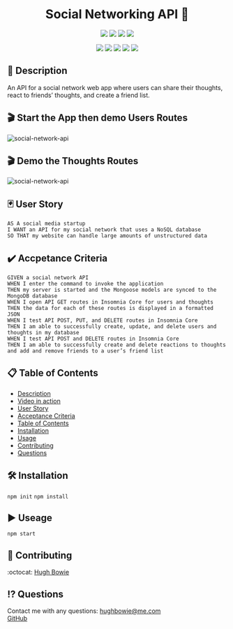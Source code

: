 <h1 align="center"> Social Networking API 🚀</h1>

<p align="center">
    <img src="https://img.shields.io/github/repo-size/hugh-bowie/social-network-api" />
    <img src="https://img.shields.io/github/languages/top/hugh-bowie/social-network-api"  />
    <img src="https://img.shields.io/github/issues/hugh-bowie/social-network-api" />
    <img src="https://img.shields.io/github/last-commit/hugh-bowie/social-network-api" >
</p>
<p align="center">
    <img src="https://img.shields.io/badge/javascript-yellow" />
    <img src="https://img.shields.io/badge/express-orange" />
    <img src="https://img.shields.io/badge/MongoDB-blue"  />
    <img src="https://img.shields.io/badge/mongoose-red"  />
    <img src="https://img.shields.io/badge/moment-blue"  />
</p>

## 📓 Description

An API for a social network web app where users can share their thoughts, react to friends’ thoughts, and create a friend list.

## 🎬 Start the App then demo Users Routes

![social-network-api](./assets/users-2.gif)

## 🎬 Demo the Thoughts Routes

![social-network-api](./assets/thoughts.gif)

## 🃏 User Story

```
AS A social media startup
I WANT an API for my social network that uses a NoSQL database
SO THAT my website can handle large amounts of unstructured data
```

## ✔️ Accpetance Criteria

```
GIVEN a social network API
WHEN I enter the command to invoke the application
THEN my server is started and the Mongoose models are synced to the MongoDB database
WHEN I open API GET routes in Insomnia Core for users and thoughts
THEN the data for each of these routes is displayed in a formatted JSON
WHEN I test API POST, PUT, and DELETE routes in Insomnia Core
THEN I am able to successfully create, update, and delete users and thoughts in my database
WHEN I test API POST and DELETE routes in Insomnia Core
THEN I am able to successfully create and delete reactions to thoughts and add and remove friends to a user’s friend list
```

## 📋 Table of Contents

- [Description](#description)
- [Video in action](video)
- [User Story](#user-story)
- [Acceptance Criteria](#acceptance-criteria)
- [Table of Contents](#table-of-contents)
- [Installation](#installation)
- [Usage](#usage)
- [Contributing](#contributing)
- [Questions](#questions)

## 🛠 Installation

`npm init`
`npm install`

## ▶️ Useage

`npm start`

## 🍻 Contributing

:octocat: [Hugh Bowie](https://github.com/hugh-bowie)

## ⁉️ Questions

Contact me with any questions: [hughbowie@me.com](mailto:hughbowie@me.com)<br />[GitHub](https://github.com/hugh-bowie)<br />
